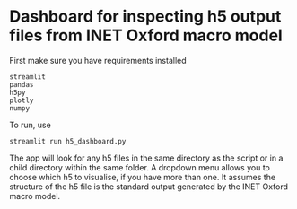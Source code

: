 # Dashboard for inspecting h5 output files from INET Oxford macro model
First make sure you have requirements installed
```
streamlit
pandas
h5py
plotly
numpy
```

To run, use
```
streamlit run h5_dashboard.py
```

The app will look for any h5 files in the same directory as the script or in a child directory within the same folder. A dropdown menu allows you to choose which h5 to visualise, if you have more than one. It assumes the structure of the h5 file is the standard output generated by the INET Oxford macro model.
